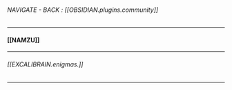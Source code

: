 ###### NAVIGATE - BACK : [[OBSIDIAN.plugins.community]]
-----
#### [[NAMZU]]


-----
###### [[EXCALIBRAIN.enigmas.]]
----

